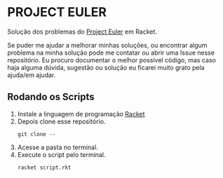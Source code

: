 # PROJECT EULER

Solução dos problemas do [Project Euler](https://projecteuler.net/) em Racket.

Se puder me ajudar a melhorar minhas soluções, ou encontrar algum problema na minha solução pode me contatar ou abrir uma Issue nesse repositório. Eu procuro documentar o melhor possivel código, mas caso haja alguma dúvida, sugestão ou solução eu ficarei muito grato pela ajuda/em ajudar.

## Rodando os Scripts

1. Instale a linguagem de programação [Racket](https://download.racket-lang.org/)
2. Depois clone esse repositório.
   ```
   git clone --
   ```
3. Acesse a pasta no terminal.
4. Execute o script pelo terminal.
   ```
   racket script.rkt
   ```
